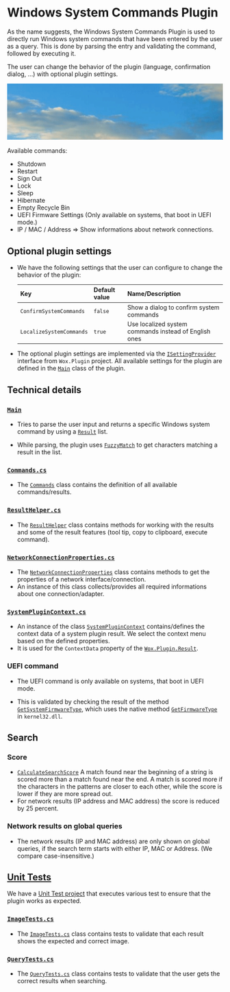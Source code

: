 # Windows System Commands Plugin

As the name suggests, the Windows System Commands Plugin is used to directly run Windows system commands that have been entered by the user as a query. This is done by parsing the entry and validating the command, followed by executing it.

The user can change the behavior of the plugin (language, confirmation dialog, ...) with optional plugin settings.

![Image of System Commands plugin](/doc/images/launcher/plugins/sys.gif)

Available commands:
* Shutdown
* Restart
* Sign Out
* Lock
* Sleep
* Hibernate
* Empty Recycle Bin
* UEFI Firmware Settings (Only available on systems, that boot in UEFI mode.)
* IP / MAC / Address => Show informations about network connections.

## Optional plugin settings

* We have the following settings that the user can configure to change the behavior of the plugin:

	| Key | Default value | Name/Description |
	|--------------|-----------|------------|
	| `ConfirmSystemCommands` | `false` | Show a dialog to confirm system commands |
	| `LocalizeSystemCommands` | `true` | Use localized system commands instead of English ones |

* The optional plugin settings are implemented via the [`ISettingProvider`](/src/modules/launcher/Wox.Plugin/ISettingProvider.cs) interface from `Wox.Plugin` project. All available settings for the plugin are defined in the [`Main`](/src/modules/launcher/Plugins/Microsoft.PowerToys.Run.Plugin.System/Main.cs) class of the plugin.

## Technical details

### [`Main`](/src/modules/launcher/Plugins/Microsoft.PowerToys.Run.Plugin.System/Main.cs)

* Tries to parse the user input and returns a specific Windows system command by using a [`Result`](/src/modules/launcher/Wox.Plugin/Result.cs) list.

* While parsing, the plugin uses [`FuzzyMatch`](/src/modules/launcher/Wox.Infrastructure/StringMatcher.cs) to get characters matching a result in the list.

### [`Commands.cs`](/src/modules/launcher/Plugins/Microsoft.PowerToys.Run.Plugin.System/Components/Commands.cs)
- The [`Commands`](/src/modules/launcher/Plugins/Microsoft.PowerToys.Run.Plugin.System/Components/Commands.cs) class contains the definition of all available commands/results.

### [`ResultHelper.cs`](/src/modules/launcher/Plugins/Microsoft.PowerToys.Run.Plugin.System/Components/ResultHelper.cs)
- The [`ResultHelper`](/src/modules/launcher/Plugins/Microsoft.PowerToys.Run.Plugin.System/Components/ResultHelper.cs) class contains methods for working with the results and some of the result features (tool tip, copy to clipboard, execute command).

### [`NetworkConnectionProperties.cs`](/src/modules/launcher/Plugins/Microsoft.PowerToys.Run.Plugin.System/Components/NetworkConnectionProperties.cs)
- The [`NetworkConnectionProperties`](/src/modules/launcher/Plugins/Microsoft.PowerToys.Run.Plugin.System/Components/NetworkConnectionProperties.cs) class contains methods to get the properties of a network interface/connection.
- An instance of this class collects/provides all required informations about one connection/adapter.

### [`SystemPluginContext.cs`](/src/modules/launcher/Plugins/Microsoft.PowerToys.Run.Plugin.System/Components/SystemPluginContext.cs)
- An instance of the class [`SystemPluginContext`](/src/modules/launcher/Plugins/Microsoft.PowerToys.Run.Plugin.System/Components/SystemPluginContext.cs) contains/defines the context data of a system plugin result. We select the context menu based on the defined properties.
- It is used for the `ContextData` property of the [`Wox.Plugin.Result`](/src/modules/launcher/Wox.Plugin/Result.cs).


### UEFI command

* The UEFI command is only available on systems, that boot in UEFI mode.

* This is validated by checking the result of the method [`GetSystemFirmwareType`](/src/modules/launcher/Wox.Plugin/Common/Win32/Win32Helpers.cs), which uses the native method [`GetFirmwareType`](/src/modules/launcher/Wox.Plugin/Common/Win32/NativeMethods.cs) in `kernel32.dll`.

## Search

### Score

* [`CalculateSearchScore`](/src/modules/launcher/Wox.Infrastructure/StringMatcher.cs) A match found near the beginning of a string is scored more than a match found near the end. A match is scored more if the characters in the patterns are closer to each other, while the score is lower if they are more spread out.
* For network results (IP address and MAC address) the score is reduced by 25 percent.

### Network results on global queries
- The network results (IP and MAC address) are only shown on global queries, if the search term starts with either IP, MAC or Address. (We compare case-insensitive.)

## [Unit Tests](/src/modules/launcher/Plugins/Microsoft.PowerToys.Run.Plugin.System.UnitTests)
We have a [Unit Test project](/src/modules/launcher/Plugins/Microsoft.PowerToys.Run.Plugin.System.UnitTests) that executes various test to ensure that the plugin works as expected.

### [`ImageTests.cs`](/src/modules/launcher/Plugins/Microsoft.PowerToys.Run.Plugin.System.UnitTests/ImageTests.cs)
- The [`ImageTests.cs`](/src/modules/launcher/Plugins/Microsoft.PowerToys.Run.Plugin.System.UnitTests/ImageTests.cs) class contains tests to validate that each result shows the expected and correct image.

### [`QueryTests.cs`](/src/modules/launcher/Plugins/Microsoft.PowerToys.Run.Plugin.System.UnitTests/QueryTests.cs)
- The [`QueryTests.cs`](/src/modules/launcher/Plugins/Microsoft.PowerToys.Run.Plugin.System.UnitTests/QueryTests.cs) class contains tests to validate that the user gets the correct results when searching.

